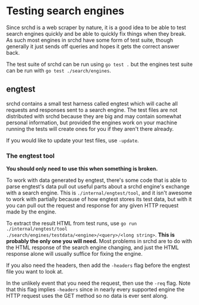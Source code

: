 # Testing search engines

Since srchd is a web scraper by nature, it is a good idea to be able to test search engines quickly and be able to quickly fix things when they break.
As such most engines in srchd have some form of test suite, though generally it just sends off queries and hopes it gets the correct answer back.

The test suite of srchd can be run using `go test .` but the engines test suite can be run with `go test ./search/engines`.

## engtest

srchd contains a small test harness called engtest which will cache all requests and responses sent to a search engine.
The test files are not distributed with srchd because they are big and may contain somewhat personal information, but provided the engines work on your machine running the tests will create ones for you if they aren't there already.

If you would like to update your test files, use `-update`.

### The engtest tool

**You should only need to use this when something is broken.**

To work with data generated by engtest, there's some code that is able to parse engtest's data pull out useful parts about a srchd engine's exchange with a search engine.
This is `./internal/engtest/tool`, and it isn't awesome to work with partially because of how engtest stores its test data, but with it you can pull out the request and response for any given HTTP request made by the engine.

To extract the result HTML from test runs, use `go run ./internal/engtest/tool ./search/engines/testdata/<engine>/<query>/<long string>`.
**This is probably the only one you will need.**
Most problems in srchd are to do with the HTML response of the search engine changing, and just the HTML response alone will usually suffice for fixing the engine.

If you also need the headers, then add the `-headers` flag before the engtest file you want to look at.

In the unlikely event that you need the request, then use the `-req` flag.
Note that this flag implies `-headers` since in nearly every supported engine the HTTP request uses the GET method so no data is ever sent along.
